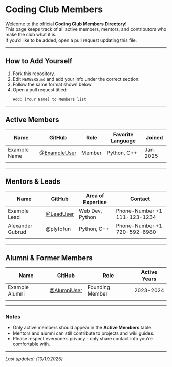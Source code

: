 # Coding Club Members

Welcome to the official **Coding Club Members Directory**!  
This page keeps track of all active members, mentors, and contributors who make the club what it is.  
If you’d like to be added, open a pull request updating this file.

---

## How to Add Yourself
1. Fork this repository.  
2. Edit `MEMBERS.md` and add your info under the correct section.  
3. Follow the same format shown below.  
4. Open a pull request titled:  
   ```
   Add: [Your Name] to Members list
   ```

---

## Active Members

| Name | GitHub | Role | Favorite Language | Joined |
|------|---------|------|-------------------|---------|
| Example Name | [@ExampleUser](https://github.com/ExampleUser) | Member | Python, C++ | Jan 2025 |
|  |  |  |  |  |

---

## Mentors & Leads

| Name | GitHub | Area of Expertise | Contact |
|------|---------|------------------|----------|
| Example Lead | [@LeadUser](https://github.com/LeadUser) | Web Dev, Python | Phone-Number +1 111-123-1234 |
|Alexander Gubrud  |@plyfofun  |Python, C++  |Phone-Number +1 720-592-6980  |
|   |   |   |   |

---

## Alumni & Former Members

| Name | GitHub | Role | Active Years |
|------|---------|------|--------------|
| Example Alumni | [@AlumniUser](https://github.com/AlumniUser) | Founding Member | 2023-2024 |
|  |  |  |  |

---

### Notes
- Only active members should appear in the **Active Members** table.  
- Mentors and alumni can still contribute to projects and wiki guides.  
- Please respect everyone’s privacy - only share contact info you’re comfortable with.

---

_Last updated: {10/17/2025}_
